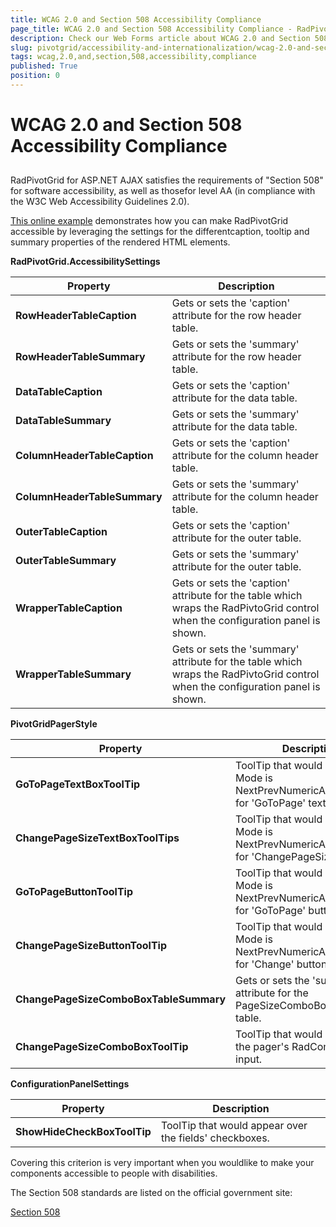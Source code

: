 ```yaml
---
title: WCAG 2.0 and Section 508 Accessibility Compliance
page_title: WCAG 2.0 and Section 508 Accessibility Compliance - RadPivotGrid
description: Check our Web Forms article about WCAG 2.0 and Section 508 Accessibility Compliance.
slug: pivotgrid/accessibility-and-internationalization/wcag-2.0-and-section-508-accessibility-compliance
tags: wcag,2.0,and,section,508,accessibility,compliance
published: True
position: 0
---
```


# WCAG 2.0 and Section 508 Accessibility Compliance





## 

RadPivotGrid for ASP.NET AJAX satisfies the requirements of "Section 508" for software accessibility, as well as thosefor level AA (in compliance with the W3C Web Accessibility Guidelines 2.0).

[This online example](https://demos.telerik.com/aspnet-ajax/pivotgrid/examples/generalfeatures/accessibility/defaultcs.aspx) demonstrates how you can make RadPivotGrid accessible by leveraging the settings for the differentcaption, tooltip and summary properties of the rendered HTML elements.

**RadPivotGrid.AccessibilitySettings**


|  **Property**  |  **Description**  |
| ------ | ------ |
| **RowHeaderTableCaption** |Gets or sets the 'caption' attribute for the row header table.|
| **RowHeaderTableSummary** |Gets or sets the 'summary' attribute for the row header table.|
| **DataTableCaption** |Gets or sets the 'caption' attribute for the data table.|
| **DataTableSummary** |Gets or sets the 'summary' attribute for the data table.|
| **ColumnHeaderTableCaption** |Gets or sets the 'caption' attribute for the column header table.|
| **ColumnHeaderTableSummary** |Gets or sets the 'summary' attribute for the column header table.|
| **OuterTableCaption** |Gets or sets the 'caption' attribute for the outer table.|
| **OuterTableSummary** |Gets or sets the 'summary' attribute for the outer table.|
| **WrapperTableCaption** |Gets or sets the 'caption' attribute for the table which wraps the RadPivtoGrid control when the configuration panel is shown.|
| **WrapperTableSummary** |Gets or sets the 'summary' attribute for the table which wraps the RadPivtoGrid control when the configuration panel is shown.|

**PivotGridPagerStyle**


|  **Property**  |  **Description**  |
| ------ | ------ |
| **GoToPageTextBoxToolTip** |ToolTip that would appear if Mode is NextPrevNumericAndAdvanced for 'GoToPage' textbox.|
| **ChangePageSizeTextBoxToolTips** |ToolTip that would appear if Mode is NextPrevNumericAndAdvanced for 'ChangePageSize' textbox.|
| **GoToPageButtonToolTip** |ToolTip that would appear if Mode is NextPrevNumericAndAdvanced for 'GoToPage' button.|
| **ChangePageSizeButtonToolTip** |ToolTip that would appear if Mode is NextPrevNumericAndAdvanced for 'Change' button|
| **ChangePageSizeComboBoxTableSummary** |Gets or sets the 'summary' attribute for the PageSizeComboBox control's table.|
| **ChangePageSizeComboBoxToolTip** |ToolTip that would appear over the pager's RadComboBox input.|

**ConfigurationPanelSettings**


|  **Property**  |  **Description**  |
| ------ | ------ |
| **ShowHideCheckBoxToolTip** |ToolTip that would appear over the fields' checkboxes.|

Covering this criterion is very important when you wouldlike to make your components accessible to people with disabilities.

The Section 508 standards are listed on the official government site:

[Section 508](http://www.section508.gov/)
